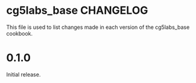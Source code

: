 # cg5labs_base CHANGELOG

This file is used to list changes made in each version of the cg5labs_base cookbook.

# 0.1.0

Initial release.


